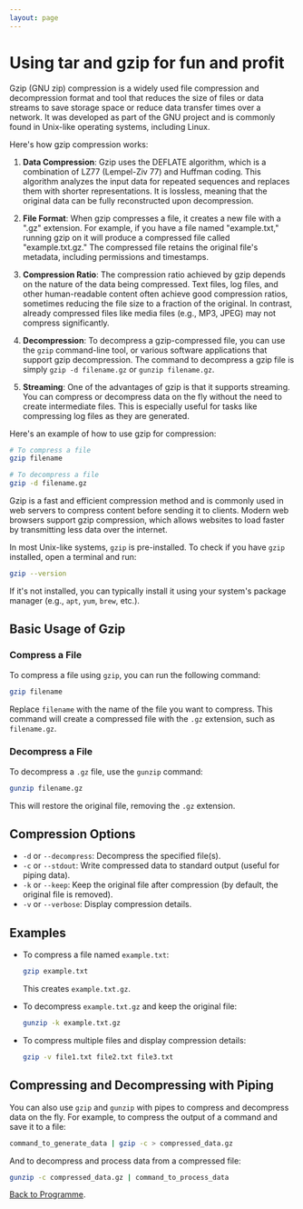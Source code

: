 ```yaml
---
layout: page
---
```


# Using tar and gzip for fun and profit

Gzip (GNU zip) compression is a widely used file compression and decompression format and tool that reduces the size of files or data streams to save storage space or reduce data transfer times over a network. It was developed as part of the GNU project and is commonly found in Unix-like operating systems, including Linux.

Here's how gzip compression works:

1. **Data Compression**: Gzip uses the DEFLATE algorithm, which is a combination of LZ77 (Lempel-Ziv 77) and Huffman coding. This algorithm analyzes the input data for repeated sequences and replaces them with shorter representations. It is lossless, meaning that the original data can be fully reconstructed upon decompression.

2. **File Format**: When gzip compresses a file, it creates a new file with a ".gz" extension. For example, if you have a file named "example.txt," running gzip on it will produce a compressed file called "example.txt.gz." The compressed file retains the original file's metadata, including permissions and timestamps.

3. **Compression Ratio**: The compression ratio achieved by gzip depends on the nature of the data being compressed. Text files, log files, and other human-readable content often achieve good compression ratios, sometimes reducing the file size to a fraction of the original. In contrast, already compressed files like media files (e.g., MP3, JPEG) may not compress significantly.

4. **Decompression**: To decompress a gzip-compressed file, you can use the `gzip` command-line tool, or various software applications that support gzip decompression. The command to decompress a gzip file is simply `gzip -d filename.gz` or `gunzip filename.gz`.

5. **Streaming**: One of the advantages of gzip is that it supports streaming. You can compress or decompress data on the fly without the need to create intermediate files. This is especially useful for tasks like compressing log files as they are generated.

Here's an example of how to use gzip for compression:

```bash
# To compress a file
gzip filename

# To decompress a file
gzip -d filename.gz
```

Gzip is a fast and efficient compression method and is commonly used in web servers to compress content before sending it to clients. Modern web browsers support gzip compression, which allows websites to load faster by transmitting less data over the internet.


In most Unix-like systems, `gzip` is pre-installed. To check if you have `gzip` installed, open a terminal and run:

```bash
gzip --version
```

If it's not installed, you can typically install it using your system's package manager (e.g., `apt`, `yum`, `brew`, etc.).

## Basic Usage of Gzip

### Compress a File

To compress a file using `gzip`, you can run the following command:

```bash
gzip filename
```

Replace `filename` with the name of the file you want to compress. This command will create a compressed file with the `.gz` extension, such as `filename.gz`.

### Decompress a File

To decompress a `.gz` file, use the `gunzip` command:

```bash
gunzip filename.gz
```

This will restore the original file, removing the `.gz` extension.

## Compression Options

- `-d` or `--decompress`: Decompress the specified file(s).
- `-c` or `--stdout`: Write compressed data to standard output (useful for piping data).
- `-k` or `--keep`: Keep the original file after compression (by default, the original file is removed).
- `-v` or `--verbose`: Display compression details.

## Examples

- To compress a file named `example.txt`:

  ```bash
  gzip example.txt
  ```

  This creates `example.txt.gz`.

- To decompress `example.txt.gz` and keep the original file:

  ```bash
  gunzip -k example.txt.gz
  ```

- To compress multiple files and display compression details:

  ```bash
  gzip -v file1.txt file2.txt file3.txt
  ```

## Compressing and Decompressing with Piping

You can also use `gzip` and `gunzip` with pipes to compress and decompress data on the fly. For example, to compress the output of a command and save it to a file:

```bash
command_to_generate_data | gzip -c > compressed_data.gz
```

And to decompress and process data from a compressed file:

```bash
gunzip -c compressed_data.gz | command_to_process_data
```

[Back to Programme]({{site.baseurl}}/modules/sequencing/week-2-programme/).
